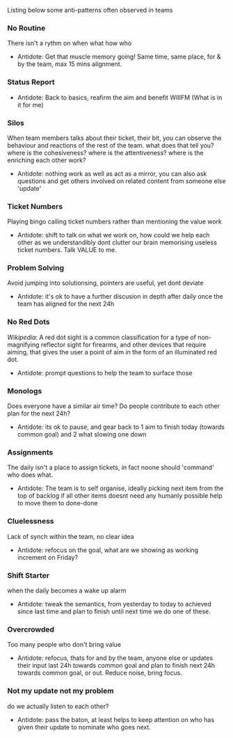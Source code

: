 
Listing below some anti-patterns often observed in teams
### No Routine
There isn't a rythm on when what how who
* Antidote: Get that muscle memory going! Same time, same place, for & by the team, max 15 mins alignment.

### Status Report
* Antidote: Back to basics, reafirm the aim and benefit WIIIFM (What is in it for me)

### Silos
When team members talks about their ticket, their bit, you can observe the behaviour and reactions of the rest of the team. what does that tell you? where is the cohesiveness? where is the attentiveness? where is the enriching each other work?
* Antidote: nothing work as well as act as a mirror, you can also ask questions and get others involved on related content from someone else 'update'

### Ticket Numbers
Playing bingo calling ticket numbers rather than mentioning the value work
* Antidote: shift to talk on what we work on, how could we help each other as we understandibly dont clutter our brain memorising useless ticket numbers. Talk VALUE to me.

### Problem Solving
Avoid jumping into solutionsing, pointers are useful, yet dont deviate
* Antidote: it's ok to have a further discusion in depth after daily once the team has aligned for the next 24h

### No Red Dots
*Wikipedia*: A red dot sight is a common classification for a type of non-magnifying reflector sight for firearms, and other devices that require aiming, that gives the user a point of aim in the form of an illuminated red dot.
* Antidote: prompt questions to help the team to surface those

### Monologs
Does everyone have a similar air time? Do people contribute to each other plan for the next 24h?
* Antidote: its ok to pause, and gear back to 1 aim to finish today (towards common goal) and 2 what slowing one down

### Assignments
The daily isn't a place to assign tickets, in fact noone should 'command' who does what. 
* Antidote: The team is to self organise, ideally picking next item from the top of backlog if all other items doesnt need any humanly possible help to move them to done-done

### Cluelessness
Lack of synch within the team, no clear idea
* Antidote: refocus on the goal, what are we showing as working increment on Friday?

### Shift Starter
when the daily becomes a wake up alarm
* Antidote: tweak the semantics, from yesterday to today to achieved since last time and plan to finish until next time we do one of these.

### Overcrowded
Too many people who don't bring value
* Antidote: refocus, thats for and by the team, anyone else or updates their input last 24h towards common goal and plan to finish next 24h towards common goal, or out. Reduce noise, bring focus.

### Not my update not my problem
do we actually listen to each other?
* Antidote: pass the baton, at least helps to keep attention on who has given their update to nominate who goes next.

